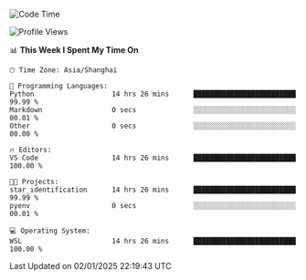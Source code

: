<!--START_SECTION:waka-->
![Code Time](http://img.shields.io/badge/Code%20Time-2%2C182%20hrs%2023%20mins-blue)

![Profile Views](http://img.shields.io/badge/Profile%20Views-0-blue)

📊 **This Week I Spent My Time On** 

```text
🕑︎ Time Zone: Asia/Shanghai

💬 Programming Languages: 
Python                   14 hrs 26 mins      █████████████████████████   99.99 % 
Markdown                 0 secs              ░░░░░░░░░░░░░░░░░░░░░░░░░   00.01 % 
Other                    0 secs              ░░░░░░░░░░░░░░░░░░░░░░░░░   00.00 % 

🔥 Editors: 
VS Code                  14 hrs 26 mins      █████████████████████████   100.00 % 

🐱‍💻 Projects: 
star_identification      14 hrs 26 mins      █████████████████████████   99.99 % 
pyenv                    0 secs              ░░░░░░░░░░░░░░░░░░░░░░░░░   00.01 % 

💻 Operating System: 
WSL                      14 hrs 26 mins      █████████████████████████   100.00 % 
```


 Last Updated on 02/01/2025 22:19:43 UTC
<!--END_SECTION:waka-->